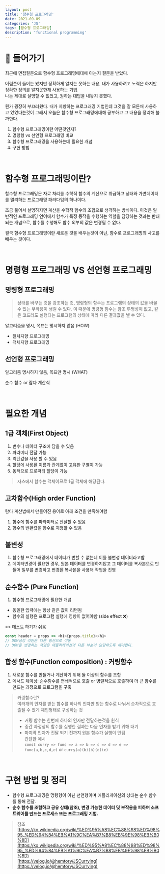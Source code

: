 ```yaml
---
layout: post
title: '함수형 프로그래밍'
date: 2021-09-09
categories: 'JS'
tags: [함수형 프로그래밍]
description: 'functional programming'
---
```


# 📖 들어가기

최근에 면접질문으로 함수형 프로그래밍에대해 아는지 질문을 받았다. 

어렴풋이 들어는 봤지만 정확하게 알지는 못하는 내용, 내가 사용하려고 노력은 하지만 정확한 정의를 알지못한채 사용하는 기법. <br>
나는 제대로 설명할 수 없었고, 원하는 대답을 내놓지 못했다. 

뭔가 굉장히 부끄러웠다. 내가 지향하는 프로그래밍 기법인데 그것을 잘 모른채 사용하고 있었다는것이 그래서 오늘은 함수형 프로그래밍에대해 공부하고 그 내용을 정리해 볼까한다. 

1. 함수형 프로그래밍이란 어떤것인지?
2. 명령형 vs 선언형 프로그래밍 비교
3. 함수형 프로그래밍을 사용하는데 필요한 개념
4. 구현 방법


<br>

# 함수형 프로그래밍이란?

함수형 프로그래밍은 자료 처리를 수학적 함수의 계산으로 취급하고 상태와 가변데이터를 멀리하는 프로그래밍 패러다임의 하나이다.

조금 풀어서 설명하자면 계산을 수학적 함수의 조합으로 생각하는 방식이다. 이것은 일반적인 프로그래밍 언어에서 함수가 특정 동작을 수행하는 역할을 담당하는 것과는 반대되는 개념으로, 함수를 수행해도 함수 외부의 값은 변경될 수 없다.

결국 함수형 프로그래밍이란 새로운 것을 배우는것이 아닌, 함수로 프로그래밍의 사고를 배우는 것이다. 

<br>

# 명령형 프로그래밍 VS 선언형 프로그래밍

## 명령형 프로그래밍

> 상태를 바꾸는 것을 강조하는 것, 명령형의 함수는 프로그램의 상태의 값을 바꿀 수 있는 부작용이 생길 수 있다. 이 때문에 명령형 함수는 참조 투명성이 없고, 같은 코드라도 실행되는 프로그램의 상태에 따라 다른 결과값을 낼 수 있다.

알고리즘을 명시, 목표는 명시하지 않음 (HOW)

  - 절차지향 프로그래밍
  - 객체지향 프로그래밍 

## 선언형 프로그래밍

알고리즘 명시하지 않음, 목표만 명시 (WHAT)

순수 함수 or 람다 계산식

<br>

# 필요한 개념

## 1급 객체(First Object)

1. 변수나 데이터 구조에 담을 수 있음
2. 파라미터 전달 가능
3. 리턴값을 사용 할 수 있음
4. 할당에 사용된 이름과 관계없이 고유한 구별이 가능
5. 동적으로 프로퍼티 할당이 가능

> 자스에서 함수는 객체이므로 1급 객체에 해당된다.

## 고차함수(High order Function)

람다 계산법에서 만들어진 용어로 아래 조건을 만족해야함

1. 함수에 함수를 파라미터로 전달할 수 있음
2. 함수의 반환값을 함수로 지정할 수 있음

## 불변성

1. 함수형 프로그래밍에서 데이터가 변할 수 없는데 이를 불변성 데이터라고함
2. 데이터변경이 필요한 경우, 원본 데이터를 변경하지않고 그 데이터를 복사본으로 만들어 일부를 변경하고 변경된 복사본을 사용해 작업을 진행

## 순수함수 (Pure Function)

1. 함수형 프로그래밍에 필요한 개념
  - 동일한 입력에는 항상 같은 값이 리턴됨
  - 함수의 실행은 프로그램 실행에 영향이 없어야함 (side effect ❌)

=> 데스트 하기가 쉬움

```js
const header = props => <h1>{props.title}</h1>
// DOM생성 라인은 다른 펑션으로 이동
// DOM을 변경하는 책임은 애플리케이션의 다른 부분이 담당하도록 해야한다.
``` 

## 합성 함수(Function composition) : 커링함수

1. 새로운 함수를 만들거나 계산하기 위해 둘 이상의 함수를 조합
2. 메서드 체이닝: 순수함수를 연쇄적으로 호출 or  병렬적으로 호출하여 더 큰 함수를 만드는 과정으로 프로그램을 구축

> 커링함수란?<br>
> 여러개의 인자를 받는 함수를 하나의 인자만 받는 함수로 나눠서 순차적으로 호출될 수 있게 체인형태로 구성하는 것 <br>
> - 커링 함수는 한번에 하나의 인자만 전달하는것을 원칙 <br>
> - 중간 과정상의 함수를 실행한 결과는 다음 인자를 받기 위해 대기 <br>
> - 마지막 인자가 전달 되기 전까지 원본 함수가 실행이 안됨 <br>
> 간단한 예시 <br>
> `const curry => func => a => b => c => d => e => func(a,b,c,d,e)` or `curry(a)(b)(b)(d)(e)`

<br>

# 구현 방법 및 정리

- 함수형 프로그래밍은 명령형이 아닌 선언형이며 애플리케이션의 상태는 순수 함수를 통해 전달.
- **순수 함수를 조합하고 공유 상태(참조), 변경 가능한 데이터 및 부작용을 피하며 소프트웨어를 만드는 프로세스 또는 프로그래밍 기법.**



> 참조 <br>
> [https://ko.wikipedia.org/wiki/%ED%95%A8%EC%88%98%ED%98%95_%ED%94%84%EB%A1%9C%EA%B7%B8%EB%9E%98%EB%B0%8D](https://ko.wikipedia.org/wiki/%ED%95%A8%EC%88%98%ED%98%95_%ED%94%84%EB%A1%9C%EA%B7%B8%EB%9E%98%EB%B0%8D) <br>
> [https://velog.io/@hemtory/JSCurrying](https://velog.io/@hemtory/JSCurrying) <br>